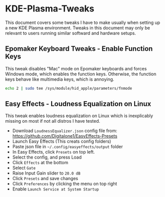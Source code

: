 # KDE-Plasma-Tweaks
This document covers some tweaks I have to make usually when setting up a new KDE Plasma environment. Tweaks in this document may only be relevant to users running similar softward and hardware setups.

## Epomaker Keyboard Tweaks - Enable Function Keys
This tweak disables "Mac" mode on Epomaker keyboards and forces Windows mode, which enables the function keys. Otherwise, the function keys behave like multimedia keys, which is annoying.
```bash
echo 2 | sudo tee /sys/module/hid_apple/parameters/fnmode
```

## Easy Effects - Loudness Equalization on Linux

This tweak enables loudness equalization on Linux which is inexplicably missing on most if not all distros I have tested.

- Download `LoudnessEqualizer.json` config file from: https://github.com/Digitalone1/EasyEffects-Presets
- Launch Easy Effects (This creats config folders)
- Paste json file in `~/.config/easyeffects/output` folder
- In Easy Effects, click `Presets` on top left.
- Select the config, and press Load
- Click `Effects` at the bottom
- Select `Gate`
- Raise Input Gain slider to `20.0 dB`
- Click `Presets` and save changes
- Click `Preferences` by clicking the menu on top right
- Enable `Launch Service at System Startup`
